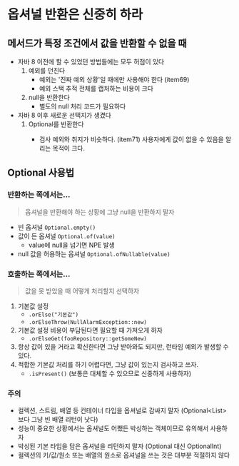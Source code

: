 # 옵셔널 반환은 신중히 하라

## 메서드가 특정 조건에서 값을 반환할 수 없을 때
- 자바 8 이전에 할 수 있었던 방법들에는 모두 허점이 있다
    1. 예외를 던진다
        * 예외는 '진짜 예외 상황'일 때에만 사용해야 한다 (item69)
        * 예외 스택 추적 전체를 캡처하는 비용이 크다
    2. null을 반환한다
        * 별도의 null 처리 코드가 필요하다
- 자바 8 이후 새로운 선택지가 생겼다
    1. Optional<T>를 반환한다
        * 검사 예외와 취지가 비슷하다. (item71) 사용자에게 값이 없을 수 있음을 알리는 목적이 크다.


## Optional<T> 사용법
### 반환하는 쪽에서는...
> 옵셔널을 반환해야 하는 상황에 그냥 null을 반환하지 말자
- 빈 옵셔널 `Optional.empty()`
- 값이 든 옵셔널 `Optional.of(value)`
    * value에 null을 넘기면 NPE 발생
- null 값을 허용하는 옵셔널 `Optional.ofNullable(value)`

### 호출하는 쪽에서는...
> 값을 못 받았을 때 어떻게 처리할지 선택하자
1. 기본값 설정
    * `.orElse("기본값")`
    * `.orElseThrow(NullAlarmException::new)`
2. 기본값 설정 비용이 부담된다면 필요할 때 가져오게 하자
    * `.orElseGet(fooRepository::getSomeNew)`
3. 항상 값이 있을 거라고 확신한다면 그냥 받아와도 되지만, 런타임 예외가 발생할 수 있다.
4. 적합한 기본값 처리를 하기 어렵다면, 그냥 값이 있는지 검사하고 쓰자.
    * `.isPresent()` (보통은 대체할 수 있으므로 신중하게 사용하자)


### 주의
- 컬렉션, 스트림, 배열 등 컨테이너 타입을 옵셔널로 감싸지 말자 (Optional<List<T>> 보다 그냥 빈 배열 리턴이 낫다)
- 성능이 중요한 상황에서는 옵셔널도 어쨌든 박싱하는 객체이므로 유의해서 사용하자
- 박싱된 기본 타입을 담은 옵셔널을 리턴하지 말자 (Optional<Integer> 대신 OptionalInt)
- 컬렉션의 키/값/원소 또는 배열의 원소로 옵셔널을 쓰는 것은 대부분 적절하지 않다